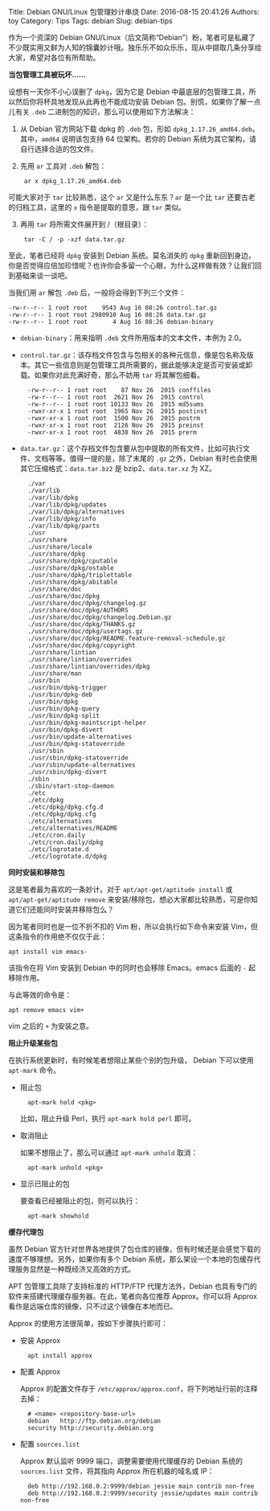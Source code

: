 Title: Debian GNU/Linux 包管理妙计串烧
Date: 2016-08-15 20:41:26
Authors: toy
Category: Tips
Tags: debian
Slug: debian-tips

作为一个资深的 Debian GNU/Linux（后文简称“Debian”）粉，笔者可是私藏了不少既实用又鲜为人知的锦囊妙计哦。独乐乐不如众乐乐，现从中撷取几条分享给大家，希望对各位有所帮助。

<!-- PELICAN_END_SUMMARY -->

**当包管理工具被玩坏……**

设想有一天你不小心误删了 `dpkg`，因为它是 Debian 中最底层的包管理工具，所以然后你将杯具地发现从此再也不能成功安装 Debian 包。别慌，如果你了解一点儿有关 `.deb` 二进制包的知识，那么可以使用如下方法解决：

1. 从 Debian 官方网站下载 dpkg 的 `.deb` 包，形如 `dpkg_1.17.26_amd64.deb`。其中，`amd64` 说明该包支持 64 位架构。若你的 Debian 系统为其它架构，请自行选择合适的包文件。

2. 先用 `ar` 工具对 `.deb` 解包：

        ar x dpkg_1.17.26_amd64.deb

  可能大家对于 `tar` 比较熟悉，这个 `ar` 又是什么东东？`ar` 是一个比 `tar` 还要古老的归档工具，这里的 `x` 指令是提取的意思，跟 `tar` 类似。

3. 再用 `tar` 将所需文件展开到 /（根目录）：

        tar -C / -p -xzf data.tar.gz

至此，笔者已经将 `dpkg` 安装到 Debian 系统。莫名消失的 `dpkg` 重新回到身边，你是否觉得应倍加珍惜呢？也许你会多留一个心眼，为什么这样做有效？让我们回到基础来谈一谈吧。

当我们用 `ar` 解包 `.deb` 后，一般将会得到下列三个文件：

    -rw-r--r-- 1 root root    9543 Aug 16 08:26 control.tar.gz
    -rw-r--r-- 1 root root 2980910 Aug 16 08:26 data.tar.gz
    -rw-r--r-- 1 root root       4 Aug 16 08:26 debian-binary

+ `debian-binary`：用来指明 `.deb` 文件所用版本的文本文件，本例为 2.0。
+ `control.tar.gz`：该存档文件包含与包相关的各种元信息，像是包名称及版本。其它一些信息则是包管理工具所需要的，据此能够决定是否可安装或卸载。如果你对此充满好奇，那么不妨用 `tar` 将其解包细看。

        -rw-r--r-- 1 root root    87 Nov 26  2015 conffiles
        -rw-r--r-- 1 root root  2621 Nov 26  2015 control
        -rw-r--r-- 1 root root 10133 Nov 26  2015 md5sums
        -rwxr-xr-x 1 root root  1965 Nov 26  2015 postinst
        -rwxr-xr-x 1 root root  1500 Nov 26  2015 postrm
        -rwxr-xr-x 1 root root  2126 Nov 26  2015 preinst
        -rwxr-xr-x 1 root root  4838 Nov 26  2015 prerm

+ `data.tar.gz`：这个存档文件包含要从包中提取的所有文件，比如可执行文件、文档等等。值得一提的是，除了末尾的 `.gz` 之外，Debian 有时也会使用其它压缩格式：`data.tar.bz2` 是 bzip2、`data.tar.xz` 为 XZ。

        ./var
        ./var/lib
        ./var/lib/dpkg
        ./var/lib/dpkg/updates
        ./var/lib/dpkg/alternatives
        ./var/lib/dpkg/info
        ./var/lib/dpkg/parts
        ./usr
        ./usr/share
        ./usr/share/locale
        ./usr/share/dpkg
        ./usr/share/dpkg/cputable
        ./usr/share/dpkg/ostable
        ./usr/share/dpkg/triplettable
        ./usr/share/dpkg/abitable
        ./usr/share/doc
        ./usr/share/doc/dpkg
        ./usr/share/doc/dpkg/changelog.gz
        ./usr/share/doc/dpkg/AUTHORS
        ./usr/share/doc/dpkg/changelog.Debian.gz
        ./usr/share/doc/dpkg/THANKS.gz
        ./usr/share/doc/dpkg/usertags.gz
        ./usr/share/doc/dpkg/README.feature-removal-schedule.gz
        ./usr/share/doc/dpkg/copyright
        ./usr/share/lintian
        ./usr/share/lintian/overrides
        ./usr/share/lintian/overrides/dpkg
        ./usr/share/man
        ./usr/bin
        ./usr/bin/dpkg-trigger
        ./usr/bin/dpkg-deb
        ./usr/bin/dpkg
        ./usr/bin/dpkg-query
        ./usr/bin/dpkg-split
        ./usr/bin/dpkg-maintscript-helper
        ./usr/bin/dpkg-divert
        ./usr/bin/update-alternatives
        ./usr/bin/dpkg-statoverride
        ./usr/sbin
        ./usr/sbin/dpkg-statoverride
        ./usr/sbin/update-alternatives
        ./usr/sbin/dpkg-divert
        ./sbin
        ./sbin/start-stop-daemon
        ./etc
        ./etc/dpkg
        ./etc/dpkg/dpkg.cfg.d
        ./etc/dpkg/dpkg.cfg
        ./etc/alternatives
        ./etc/alternatives/README
        ./etc/cron.daily
        ./etc/cron.daily/dpkg
        ./etc/logrotate.d
        ./etc/logrotate.d/dpkg

**同时安装和移除包**

这是笔者最为喜欢的一条妙计。对于 `apt/apt-get/aptitude install` 或 `apt/apt-get/aptitude remove` 来安装/移除包，想必大家都比较熟悉，可是你知道它们还能同时安装并移除包么？

因为笔者同时也是一位不折不扣的 Vim 粉，所以会执行如下命令来安装 Vim，但这条指令的作用绝不仅仅于此：

    apt install vim emacs-

该指令在将 Vim 安装到 Debian 中的同时也会移除 Emacs。emacs 后面的 `-` 起移除作用。

与此等效的命令是：

    apt remove emacs vim+

vim 之后的 `+` 为安装之意。

**阻止升级某些包**

在执行系统更新时，有时候笔者想阻止某些个别的包升级， Debian 下可以使用 `apt-mark` 命令。

+ 阻止包

        apt-mark hold <pkg>

  比如，阻止升级 Perl，执行 `apt-mark hold perl` 即可。

+ 取消阻止 

  如果不想阻止了，那么可以通过 `apt-mark unhold` 取消：

        apt-mark unhold <pkg>

+ 显示已阻止的包

  要查看已经被阻止的包，则可以执行：

        apt-mark showhold

**缓存代理包**

虽然 Debian 官方针对世界各地提供了包仓库的镜像，但有时候还是会感觉下载的速度不够理想。另外，如果你有多个 Debian 系统，那么架设一个本地的包缓存代理服务显然是一种既经济又高效的方式。

APT 包管理工具除了支持标准的 HTTP/FTP 代理方法外，Debian 也具有专门的软件来搭建代理缓存服务器。在此，笔者向各位推荐 Approx。你可以将 Approx 看作是远端仓库的镜像，只不过这个镜像在本地而已。

Approx 的使用方法很简单，按如下步骤执行即可：

+ 安装 Approx

        apt install approx

+ 配置 Approx

  Approx 的配置文件存于 `/etc/approx/approx.conf`，将下列地址行前的注释去掉：

        # <name> <repository-base-url>
        debian   http://ftp.debian.org/debian
        security http://security.debian.org

+ 配置 `sources.list`

  Approx 默认监听 9999 端口，调整需要使用代理缓存的 Debian 系统的 `sources.list` 文件，将其指向 Approx 所在机器的域名或 IP：

        deb http://192.168.0.2:9999/debian jessie main contrib non-free
        deb http://192.168.0.2:9999/security jessie/updates main contrib non-free
